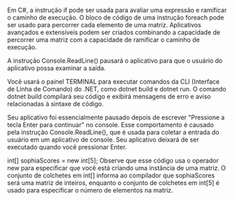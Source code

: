 Em C#, a instrução if pode ser usada para avaliar uma expressão e ramificar o caminho de execução. O bloco de código de uma instrução foreach pode ser usado para percorrer cada elemento de uma matriz. Aplicativos avançados e extensíveis podem ser criados combinando a capacidade de percorrer uma matriz com a capacidade de ramificar o caminho de execução.

A instrução Console.ReadLine() pausará o aplicativo para que o usuário do aplicativo possa examinar a saída.

Você usará o painel TERMINAL para executar comandos da CLI (Interface de Linha de Comando) do .NET, como dotnet build e dotnet run. O comando dotnet build compilará seu código e exibirá mensagens de erro e aviso relacionadas à sintaxe de código.

Seu aplicativo foi essencialmente pausado depois de escrever "Pressione a tecla Enter para continuar" no console. Esse comportamento é causado pela instrução Console.ReadLine(), que é usada para coletar a entrada do usuário em um aplicativo de console. Seu aplicativo deixará de ser executado quando você pressionar Enter.

int[] sophiaScores = new int[5];
Observe que esse código usa o operador new para especificar que você está criando uma instância de uma matriz. O conjunto de colchetes em int[] informa ao compilador que sophiaScores será uma matriz de inteiros, enquanto o conjunto de colchetes em int[5] é usado para especificar o número de elementos na matriz.

